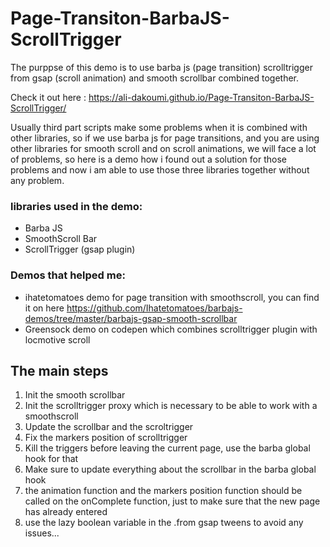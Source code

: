 # Page-Transiton-BarbaJS-ScrollTrigger

The purppse of this demo is to use barba js (page transition) scrolltrigger from gsap (scroll animation) and smooth scrollbar combined together.

Check it out here : https://ali-dakoumi.github.io/Page-Transiton-BarbaJS-ScrollTrigger/

Usually third part scripts make some problems when it is combined with other libraries, so if we use barba js for page transitions, and you are using other
libraries for smooth scroll and on scroll animations, we will face a lot of problems, so here is a demo how i found out a solution for those problems and now
i am able to use those three libraries together without any problem.

### libraries used in the demo:

- Barba JS
- SmoothScroll Bar
- ScrollTrigger (gsap plugin)

### Demos that helped me:

- ihatetomatoes demo for page transition with smoothscroll, you can find it on here https://github.com/Ihatetomatoes/barbajs-demos/tree/master/barbajs-gsap-smooth-scrollbar
- Greensock demo on codepen which combines scrolltrigger plugin with locmotive scroll

## The main steps

1. Init the smooth scrollbar
2. Init the scrolltrigger proxy which is necessary to be able to work with a smoothscroll
3. Update the scrollbar and the scroltrigger
4. Fix the markers position of scrolltrigger
5. Kill the triggers before leaving the current page, use the barba global hook for that
6. Make sure to update everything about the scrollbar in the barba global hook
7. the animation function and the markers position function should be called on the onComplete function, just to make sure that the new page has already entered
8. use the lazy boolean variable in the .from gsap tweens to avoid any issues...
